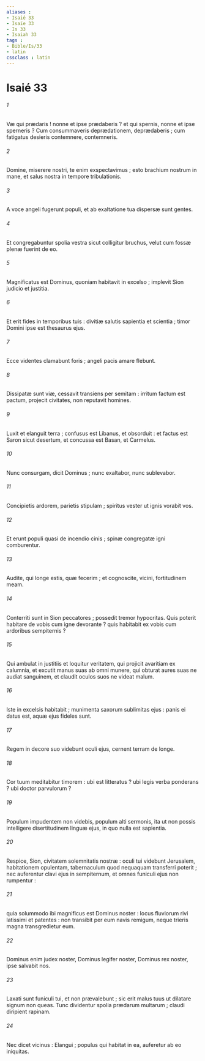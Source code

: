 ```yaml
---
aliases : 
- Isaié 33
- Isaïe 33
- Is 33
- Isaiah 33
tags : 
- Bible/Is/33
- latin
cssclass : latin
---
```


# Isaié 33

###### 1
Væ qui prædaris ! nonne et ipse prædaberis ? et qui spernis, nonne et ipse sperneris ? Cum consummaveris deprædationem, deprædaberis ; cum fatigatus desieris contemnere, contemneris.
###### 2
Domine, miserere nostri, te enim exspectavimus ; esto brachium nostrum in mane, et salus nostra in tempore tribulationis.
###### 3
A voce angeli fugerunt populi, et ab exaltatione tua dispersæ sunt gentes.
###### 4
Et congregabuntur spolia vestra sicut colligitur bruchus, velut cum fossæ plenæ fuerint de eo.
###### 5
Magnificatus est Dominus, quoniam habitavit in excelso ; implevit Sion judicio et justitia.
###### 6
Et erit fides in temporibus tuis : divitiæ salutis sapientia et scientia ; timor Domini ipse est thesaurus ejus.
###### 7
Ecce videntes clamabunt foris ; angeli pacis amare flebunt.
###### 8
Dissipatæ sunt viæ, cessavit transiens per semitam : irritum factum est pactum, projecit civitates, non reputavit homines.
###### 9
Luxit et elanguit terra ; confusus est Libanus, et obsorduit : et factus est Saron sicut desertum, et concussa est Basan, et Carmelus.
###### 10
Nunc consurgam, dicit Dominus ; nunc exaltabor, nunc sublevabor.
###### 11
Concipietis ardorem, parietis stipulam ; spiritus vester ut ignis vorabit vos.
###### 12
Et erunt populi quasi de incendio cinis ; spinæ congregatæ igni comburentur.
###### 13
Audite, qui longe estis, quæ fecerim ; et cognoscite, vicini, fortitudinem meam.
###### 14
Conterriti sunt in Sion peccatores ; possedit tremor hypocritas. Quis poterit habitare de vobis cum igne devorante ? quis habitabit ex vobis cum ardoribus sempiternis ?
###### 15
Qui ambulat in justitiis et loquitur veritatem, qui projicit avaritiam ex calumnia, et excutit manus suas ab omni munere, qui obturat aures suas ne audiat sanguinem, et claudit oculos suos ne videat malum.
###### 16
Iste in excelsis habitabit ; munimenta saxorum sublimitas ejus : panis ei datus est, aquæ ejus fideles sunt.
###### 17
Regem in decore suo videbunt oculi ejus, cernent terram de longe.
###### 18
Cor tuum meditabitur timorem : ubi est litteratus ? ubi legis verba ponderans ? ubi doctor parvulorum ?
###### 19
Populum impudentem non videbis, populum alti sermonis, ita ut non possis intelligere disertitudinem linguæ ejus, in quo nulla est sapientia.
###### 20
Respice, Sion, civitatem solemnitatis nostræ : oculi tui videbunt Jerusalem, habitationem opulentam, tabernaculum quod nequaquam transferri poterit ; nec auferentur clavi ejus in sempiternum, et omnes funiculi ejus non rumpentur :
###### 21
quia solummodo ibi magnificus est Dominus noster : locus fluviorum rivi latissimi et patentes : non transibit per eum navis remigum, neque trieris magna transgredietur eum.
###### 22
Dominus enim judex noster, Dominus legifer noster, Dominus rex noster, ipse salvabit nos.
###### 23
Laxati sunt funiculi tui, et non prævalebunt ; sic erit malus tuus ut dilatare signum non queas. Tunc dividentur spolia prædarum multarum ; claudi diripient rapinam.
###### 24
Nec dicet vicinus : Elangui ; populus qui habitat in ea, auferetur ab eo iniquitas.
